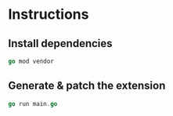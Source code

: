 # Instructions

## Install dependencies
```go
go mod vendor
```

## Generate & patch the extension
```go
go run main.go
```
